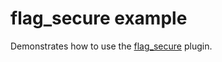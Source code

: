 # flag_secure example

Demonstrates how to use the [flag_secure](https://pub.dev/packages/flag_secure) plugin.
